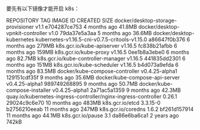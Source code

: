# 


要先有以下镜像才能开启 k8s：

REPOSITORY                                                       TAG                                              IMAGE ID            CREATED             SIZE
docker/desktop-storage-provisioner                               v1.1                                             e704287ce753        4 months ago        41.8MB
docker/desktop-vpnkit-controller                                 v1.0                                             79da37e5a3aa        5 months ago        36.6MB
docker/desktop-kubernetes                                        kubernetes-v1.16.5-cni-v0.7.5-critools-v1.15.0   a86647f0b376        6 months ago        279MB
k8s.gcr.io/kube-apiserver                                        v1.16.5                                          fc838b21afbb        6 months ago        159MB
k8s.gcr.io/kube-proxy                                            v1.16.5                                          0ee1b8a3ebe0        6 months ago        82.7MB
k8s.gcr.io/kube-controller-manager                               v1.16.5                                          441835dd2301        6 months ago        151MB
k8s.gcr.io/kube-scheduler                                        v1.16.5                                          b4d073a9efda        6 months ago        83.5MB
docker/kube-compose-controller                                   v0.4.25-alpha1                                   129151cdf35f        9 months ago        35.6MB
docker/kube-compose-api-server                                   v0.4.25-alpha1                                   989749268895        9 months ago        50.7MB
docker/kube-compose-installer                                    v0.4.25-alpha1                                   2a71ac5a1359        9 months ago        42.3MB
quay.io/kubernetes-ingress-controller/nginx-ingress-controller   0.26.1                                           29024c9c6e70        10 months ago       483MB
k8s.gcr.io/etcd                                                  3.3.15-0                                         b2756210eeab        11 months ago       247MB
k8s.gcr.io/coredns                                               1.6.2                                            bf261d157914        11 months ago       44.1MB
k8s.gcr.io/pause                                                 3.1                                              da86e6ba6ca1        2 years ago         742kB
